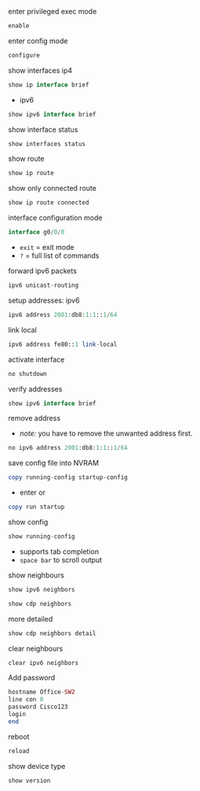 enter privileged exec mode
```php
enable
```

enter config mode
```php
configure
```

show interfaces ip4
```php
show ip interface brief
```
- ipv6 
```php
show ipv6 interface brief
```

show interface status
```php
show interfaces status
```

show route
```php
show ip route 
```

show only connected route
```php
show ip route connected
```

interface configuration mode
```php
interface g0/0/0
```
- `exit` = exit mode
- `?` = full list of commands

forward ipv6 packets
```php
ipv6 unicast-routing
```

setup addresses: 
ipv6
```php
ipv6 address 2001:db8:1:1::1/64
```

link local
```php
ipv6 address fe80::1 link-local
```

activate interface
```php
no shutdown
```

verify addresses 
```php
show ipv6 interface brief  
```

remove address
- _note:_ you have to remove the unwanted address first.
```php
no ipv6 address 2001:db8:1:1::1/64
```

save config file into NVRAM
```php
copy running-config startup-config
```
- enter
or 
```php
copy run startup
```

show config
```php
show running-config
```
- supports tab completion
- `space bar` to scroll output

show neighbours
```php
show ipv6 neighbors
```

```php
show cdp neighbors
```

more detailed
```php
show cdp neighbors detail
```

clear neighbours
```php
clear ipv6 neighbors
```

Add password
```php
hostname Office-SW2
line con 0
password Cisco123
login
end
```

reboot 
```php
reload
```

show device type
```php
show version
```


